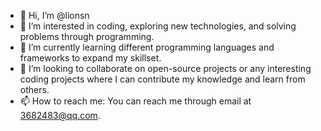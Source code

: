 - 👋 Hi, I’m @lionsn
- 👀 I’m interested in coding, exploring new technologies, and solving problems through programming.
- 🌱 I’m currently learning different programming languages and frameworks to expand my skillset.
- 💞️ I’m looking to collaborate on open-source projects or any interesting coding projects where I can contribute my knowledge and learn from others.
- 📫 How to reach me: You can reach me through email at 3682483@qq.com.

<!---
lionsn/lionsn is a ✨ special ✨ repository because its `README.md` (this file) appears on your GitHub profile.
You can click the Preview link to take a look at your changes.
--->
